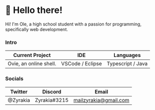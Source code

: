 # 👋 Hello there!

Hi! I'm Ole, a high school student with a passion for programming, specifically web development.

### Intro

| Current Project        | IDE              | Languages         |
| ---------------------- | ---------------- | ----------------- |
| Ovie, an online shell. | VSCode / Eclipse | Typescript / Java |

### Socials

| Twitter  | Discord      | Email                 |
| -------- | ------------ | --------------------- |
| @Zyrakia | Zyrakia#3215 | mailzyrakia@gmail.com |

